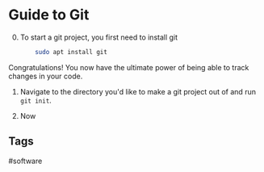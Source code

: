 # Guide to Git

0. To start a git project, you first need to install git  
	```bash
		sudo apt install git
	```

Congratulations! You now have the ultimate power of being able to track changes in your code.

1. Navigate to the directory you'd like to make a git project out of and run `git init`.  

2. Now
## Tags
#software
